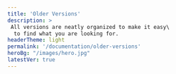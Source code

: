 ```yaml
---
title: 'Older Versions'
description: >
 All versions are neatly organized to make it easy\
  to find what you are looking for.
headerTheme: light
permalink: '/documentation/older-versions'
heroBg: "/images/hero.jpg"
latestVer: true
---
```

